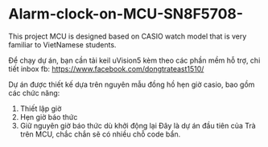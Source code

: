 # Alarm-clock-on-MCU-SN8F5708-

This project MCU is designed based on CASIO watch model that is very familiar to VietNamese students. 

Để chạy dự án, bạn cần tải keil uVision5 kèm theo các phần mềm hỗ trợ, chi tiết inbox fb: https://www.facebook.com/dongtrateast1510/

Dự án được thiết kế dựa trên nguyên mẫu đồng hồ hẹn giờ casio, bao gồm các chức năng:
1. Thiết lập giờ
2. Hẹn giờ báo thức
3. Giữ nguyên giờ báo thức dù khởi động lại
Đây là dự án đầu tiên của Trà trên MCU, chắc chắn sẽ có nhiều chỗ code bẩn.
